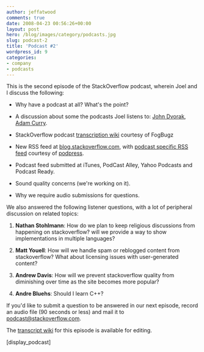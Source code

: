 ```yaml
---
author: jeffatwood
comments: true
date: 2008-04-23 00:56:26+00:00
layout: post
hero: /blog/images/category/podcasts.jpg
slug: podcast-2
title: 'Podcast #2'
wordpress_id: 9
categories:
- company
- podcasts
---
```



This is the second episode of the StackOverflow podcast, wherein Joel and I discuss the following:







  * Why have a podcast at all? What's the point?

  * A discussion about some the podcasts Joel listens to: [John Dvorak](http://www.crankygeeks.com/), [Adam Curry](http://www.dailysourcecode.com/).

  * StackOverflow podcast [transcription wiki](https://stackoverflow.fogbugz.com/?W4) courtesy of FogBugz

  * New RSS feed at [blog.stackoverflow.com](http://blog.stackoverflow.com/), with [podcast specific RSS feed](http://blog.stackoverflow.com/?feed=podcast) courtesy of [podpress](http://www.mightyseek.com/podpress).

  * Podcast feed submitted at iTunes, PodCast Alley, Yahoo Podcasts and Podcast Ready.

  * Sound quality concerns (we're working on it).

  * Why we require audio submissions for questions.




We also answered the following listener questions, with a lot of peripheral discussion on related topics:







  1. **Nathan Stohlmann**: How do we plan to keep religious discussions from happening on stackoverflow? will we provide a way to show implementations in multiple languages?

  2. **Matt Youell**: How will we handle spam or reblogged content from stackoverflow? What about licensing issues with user-generated content?

  3. **Andrew Davis**: How will we prevent stackoverflow quality from diminishing over time as the site becomes more popular?

  4. **Andre Bluehs**: Should I learn C++?




If you'd like to submit a question to be answered in our next episode, 
record an audio file (90 seconds or less) and mail it to [podcast@stackoverflow.com](mailto:podcast@stackoverflow.com).



The [transcript wiki](http://stackoverflow.fogbugz.com/default.asp?W12) for this episode is available for editing.



[display_podcast]

